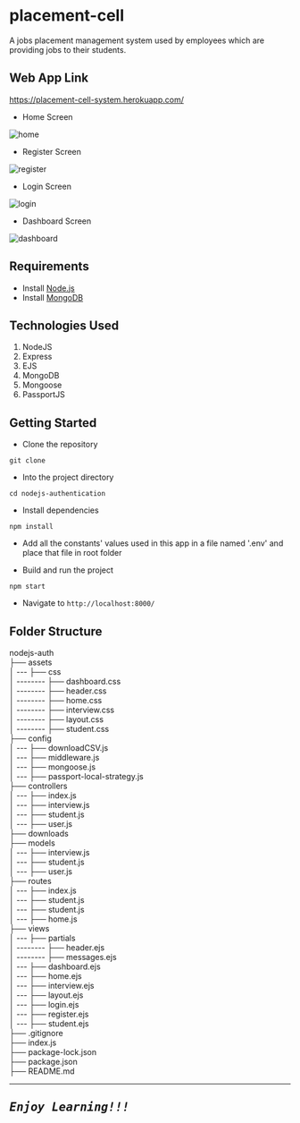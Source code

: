# placement-cell

A jobs placement management system used by employees which are providing jobs to their students.

## Web App Link

https://placement-cell-system.herokuapp.com/

* Home Screen

![home](https://user-images.githubusercontent.com/70250104/148900952-704cf49a-9658-4f00-a1c8-2b07bd4e0af9.PNG)

* Register Screen

![register](https://user-images.githubusercontent.com/70250104/148901273-bd103934-60ab-4485-8079-212fede9431b.PNG)

* Login Screen

![login](https://user-images.githubusercontent.com/70250104/148901255-4eaa6b4c-397a-4397-88ea-72bc99603cb8.PNG)

* Dashboard Screen

![dashboard](https://user-images.githubusercontent.com/70250104/148901295-3c9bd403-9de6-460c-aaf8-de771df92f1d.PNG)

## Requirements

- Install [Node.js](https://nodejs.org/en/)
- Install [MongoDB](https://docs.mongodb.com/manual/installation/)

## Technologies Used
1.  NodeJS
2.  Express
3.  EJS
4.  MongoDB
5.  Mongoose
6.  PassportJS

## Getting Started

- Clone the repository
```
git clone 
```

- Into the project directory
```
cd nodejs-authentication
```

- Install dependencies
```
npm install
```

- Add all the constants' values used in this app in a file named '.env' and place that file in root folder

- Build and run the project
```
npm start
```

- Navigate to `http://localhost:8000/`

## Folder Structure

nodejs-auth <br>
├── assets <br>
│ --- ├── css <br>
│ -------- ├── dashboard.css <br>
│ -------- ├── header.css <br>
│ -------- ├── home.css <br>
│ -------- ├── interview.css <br>
│ -------- ├── layout.css <br>
│ -------- ├── student.css <br>
├── config <br>
│ --- ├── downloadCSV.js <br>
│ --- ├── middleware.js <br>
│ --- ├── mongoose.js <br>
│ --- ├── passport-local-strategy.js <br>
├── controllers <br>
│ --- ├── index.js <br>
│ --- ├── interview.js <br>
│ --- ├── student.js <br>
│ --- ├── user.js <br>
├── downloads <br>
├── models <br>
│ --- ├── interview.js <br>
│ --- ├── student.js <br>
│ --- ├── user.js <br>
├── routes <br>
│ --- ├── index.js <br>
│ --- ├── student.js <br>
│ --- ├── student.js <br>
│ --- ├── home.js <br>
├── views <br>
│ --- ├── partials <br>
│ -------- ├── header.ejs <br>
│ -------- ├── messages.ejs <br>
│ --- ├── dashboard.ejs <br>
│ --- ├── home.ejs <br>
│ --- ├── interview.ejs <br>
│ --- ├── layout.ejs <br>
│ --- ├── login.ejs <br>
│ --- ├── register.ejs <br>
│ --- ├── student.ejs <br>
├── .gitignore <br>
├── index.js <br>
├── package-lock.json <br>
├── package.json <br>
├── README.md <br>

---
<samp>***Enjoy Learning!!!***</samp>
---
